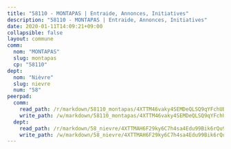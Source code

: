 ```yaml
---
title: "58110 - MONTAPAS | Entraide, Annonces, Initiatives"
description: "58110 - MONTAPAS | Entraide, Annonces, Initiatives"
date: 2020-01-11T14:09:21+09:00
collapsible: false
layout: commune
comm:
  nom: "MONTAPAS"
  slug: montapas
  cp: "58110"
dept:
  nom: "Nièvre"
  slug: nievre
  num: "58"
peerpad:
  comm:
    read_path: /r/markdown/58110_montapas/4XTTM46vaky4SEMDeQLSQ9qYFchUBuowrhoJ9Y3tCbrG8cy3b
    write_path: /w/markdown/58110_montapas/4XTTM46vaky4SEMDeQLSQ9qYFchUBuowrhoJ9Y3tCbrG8cy3b-K3TgTqUe3shGQ4LhaU156EhZeAj6YYPQfqBSYzBRnbyG4cfnBtcuE34Ut9XU6e3dRsn2UyAjyv1ykagg3vgVLdsERAWxTfesgLyhJ3r3DBidFsQUJ735WdMmhC9qW6xSX9ad1MQR
  dept:
    read_path: /r/markdown/58_nievre/4XTTMAH6F29ky6C7h4sa4Edu99Bik6rQu9XbiuBD1DvLw22pb
    write_path: /w/markdown/58_nievre/4XTTMAH6F29ky6C7h4sa4Edu99Bik6rQu9XbiuBD1DvLw22pb-K3TgUtHs3LnA4VP5N1eQxK9UkiWFz8M5ZP7N97wnUEM9Wfw65apM3LnvEX8HhP2Sd27LDh5t4GgmkbGDUaCqpnkD9BJGbaMbkS8idf1DYkYaRo6rACHXiR4PjahH89PiAFqFL3Lf
---
```



